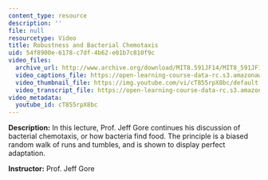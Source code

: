 ```yaml
---
content_type: resource
description: ''
file: null
resourcetype: Video
title: Robustness and Bacterial Chemotaxis
uid: 54f8900e-6178-c7df-4b62-e01b7c810f9c
video_files:
  archive_url: http://www.archive.org/download/MIT8.591JF14/MIT8_591JF14_lec12_300k.mp4
  video_captions_file: https://open-learning-course-data-rc.s3.amazonaws.com/8-591j-systems-biology-fall-2014/f19b48aef82b5cd9a71a69c7d41ed884_cT855rpX8bc.vtt
  video_thumbnail_file: https://img.youtube.com/vi/cT855rpX8bc/default.jpg
  video_transcript_file: https://open-learning-course-data-rc.s3.amazonaws.com/8-591j-systems-biology-fall-2014/e1caf0d5f91fe859a8f98f7aed7551f2_cT855rpX8bc.pdf
video_metadata:
  youtube_id: cT855rpX8bc
---
```


**Description:** In this lecture, Prof. Jeff Gore continues his discussion of bacterial chemotaxis, or how bacteria find food. The principle is a biased random walk of runs and tumbles, and is shown to display perfect adaptation.

**Instructor:** Prof. Jeff Gore